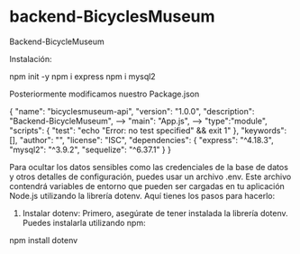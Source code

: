 # backend-BicyclesMuseum
Backend-BicycleMuseum

Instalación: 

npm init -y
npm i express
npm i mysql2

Posteriormente modificamos nuestro Package.json

{
  "name": "bicyclesmuseum-api",
  "version": "1.0.0",
  "description": "Backend-BicycleMuseum",
 --> "main": "App.js",
 --> "type":"module",
  "scripts": {
    "test": "echo \"Error: no test specified\" && exit 1"
  },
  "keywords": [],
  "author": "",
  "license": "ISC",
  "dependencies": {
    "express": "^4.18.3",
    "mysql2": "^3.9.2",
    "sequelize": "^6.37.1"
  }
}


Para ocultar los datos sensibles como las credenciales de la base de datos y otros detalles de configuración, puedes usar un archivo .env. Este archivo contendrá variables de entorno que pueden ser cargadas en tu aplicación Node.js utilizando la librería dotenv. Aquí tienes los pasos para hacerlo:

1. Instalar dotenv:
Primero, asegúrate de tener instalada la librería dotenv. Puedes instalarla utilizando npm:

npm install dotenv

